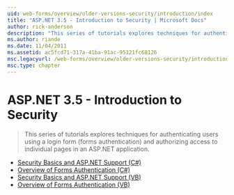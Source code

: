 ```yaml
---
uid: web-forms/overview/older-versions-security/introduction/index
title: "ASP.NET 3.5 - Introduction to Security | Microsoft Docs"
author: rick-anderson
description: "This series of tutorials explores techniques for authenticating users using a login form (forms authentication) and authorizing access to individual pages in..."
ms.author: riande
ms.date: 11/04/2011
ms.assetid: ac5fcd71-317a-41ba-91ac-95121fc68126
msc.legacyurl: /web-forms/overview/older-versions-security/introduction
msc.type: chapter
---
```

# ASP.NET 3.5 - Introduction to Security

> This series of tutorials explores techniques for authenticating users using a login form (forms authentication) and authorizing access to individual pages in an ASP.NET application.

- [Security Basics and ASP.NET Support (C#)](security-basics-and-asp-net-support-cs.md)
- [Overview of Forms Authentication (C#)](an-overview-of-forms-authentication-cs.md)
- [Security Basics and ASP.NET Support (VB)](security-basics-and-asp-net-support-vb.md)
- [Overview of Forms Authentication (VB)](an-overview-of-forms-authentication-vb.md)
